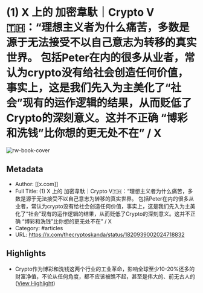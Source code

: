 # (1) X 上的 加密韋馱｜Crypto V🇹🇭：“理想主义者为什么痛苦，多数是源于无法接受不以自己意志为转移的真实世界。 包括Peter在内的很多从业者，常认为crypto没有给社会创造任何价值，事实上，这是我们先入为主美化了“社会”现有的运作逻辑的结果，从而贬低了Crypto的深刻意义。这并不正确 “博彩和洗钱”比你想的更无处不在” / X

![rw-book-cover](https://readwise-assets.s3.amazonaws.com/media/uploaded_book_covers/profile_101759/oWspYsw0.jpg)

## Metadata
- Author: [[x.com]]
- Full Title: (1) X 上的 加密韋馱｜Crypto V🇹🇭：“理想主义者为什么痛苦，多数是源于无法接受不以自己意志为转移的真实世界。 包括Peter在内的很多从业者，常认为crypto没有给社会创造任何价值，事实上，这是我们先入为主美化了“社会”现有的运作逻辑的结果，从而贬低了Crypto的深刻意义。这并不正确 “博彩和洗钱”比你想的更无处不在” / X
- Category: #articles
- URL: https://x.com/thecryptoskanda/status/1820939002024718832

## Highlights
- Crypto作为博彩和洗钱这两个行业的工业革命，影响全球至少10-20%还多的财富净值，不论从任何角度，都不应该被瞧不起，甚至是伟大的、前无古人的 ([View Highlight](https://read.readwise.io/read/01j4rm2b3gjdm06q2qy49j3xfa))

